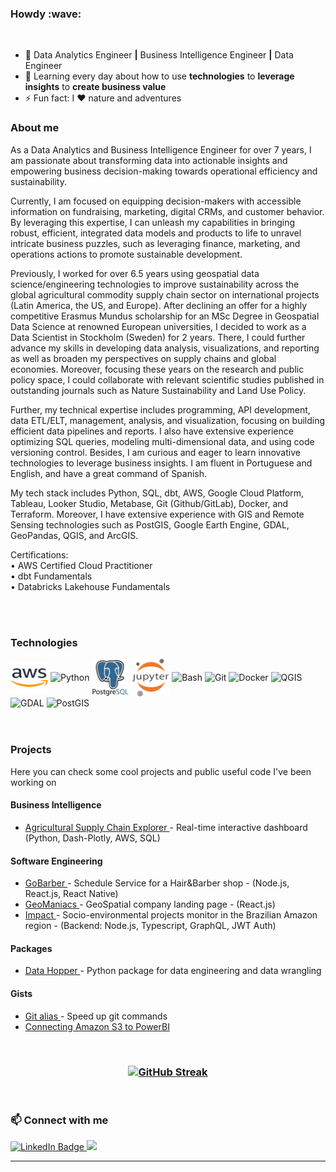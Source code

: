 <div id="header">
  <h3>Howdy :wave:</h3>
    <br/>

 - 💼 Data Analytics Engineer <strong>|</strong> Business Intelligence Engineer <strong>|</strong> Data Engineer <!-- - :fire: Interested in  <strong>Data Analytics Engineer</strong> and <strong>Data Engineering</strong> -->
 - :rocket: Learning every day about how to use <strong>technologies</strong> to <strong>leverage insights</strong> to <strong>create business value</strong>
 - ⚡ Fun fact: I :heart: nature and adventures
  
</div>

  <summary><h3>About me</h3></summary>
  <p> As a Data Analytics and Business Intelligence Engineer for over 7 years, I am passionate about transforming data into actionable insights and empowering business decision-making towards operational efficiency and sustainability.

Currently, I am focused on equipping decision-makers with accessible information on fundraising, marketing, digital CRMs, and customer behavior. By leveraging this expertise, I can unleash my capabilities in bringing robust, efficient, integrated data models and products to life to unravel intricate business puzzles, such as leveraging finance, marketing, and operations actions to promote sustainable development.

Previously, I worked for over 6.5 years using geospatial data science/engineering technologies to improve sustainability across the global agricultural commodity supply chain sector on international projects (Latin America, the US, and Europe). After declining an offer for a highly competitive Erasmus Mundus scholarship for an MSc Degree in Geospatial Data Science at renowned European universities, I decided to work as a Data Scientist in Stockholm (Sweden) for 2 years. There, I could further advance my skills in developing data analysis, visualizations, and reporting as well as broaden my perspectives on supply chains and global economies. Moreover, focusing these years on the research and public policy space, I could collaborate with relevant scientific studies published in outstanding journals such as Nature Sustainability and Land Use Policy.

Further, my technical expertise includes programming, API development, data ETL/ELT, management, analysis, and visualization, focusing on building efficient data pipelines and reports. I also have extensive experience optimizing SQL queries, modeling multi-dimensional data, and using code versioning control. Besides, I am curious and eager to learn innovative technologies to leverage business insights. I am fluent in Portuguese and English, and have a great command of Spanish.

My tech stack includes Python, SQL, dbt, AWS, Google Cloud Platform, Tableau, Looker Studio, Metabase, Git (Github/GitLab), Docker, and Terraform. Moreover, I have extensive experience with GIS and Remote Sensing technologies such as PostGIS, Google Earth Engine, GDAL, GeoPandas, QGIS, and ArcGIS.

Certifications: 
<br>
• AWS Certified Cloud Practitioner
<br>
• dbt Fundamentals
<br>
• Databricks Lakehouse Fundamentals
 
</p>

<br> 
<br>

<summary><h3>Technologies</h3></summary>
<div style="display: inline_block">
  <img align="center" alt="AWS" width="60" height="50" src="https://raw.githubusercontent.com/devicons/devicon/master/icons/amazonwebservices/amazonwebservices-original-wordmark.svg" >
  <img align="center" alt="Python" height="60" src="https://cdn.jsdelivr.net/gh/devicons/devicon/icons/python/python-original-wordmark.svg">
  <img align="center" alt="Postgresql" width="60" height="60" src="https://raw.githubusercontent.com/devicons/devicon/master/icons/postgresql/postgresql-original-wordmark.svg" >
  <img align="center" alt="Jupyter" height="60" src=https://github.com/devicons/devicon/blob/55609aa5bd817ff167afce0d965585c92040787a/icons/jupyter/jupyter-original-wordmark.svg>
  <img align="center" alt="Bash" width="50" height="40" src="https://www.vectorlogo.zone/logos/gnu_bash/gnu_bash-icon.svg" />
  <img align="center" alt="Git" width="40" height="40" src="https://www.vectorlogo.zone/logos/git-scm/git-scm-icon.svg" />
  <img align="center" alt="Docker" height="60" src="https://cdn.jsdelivr.net/gh/devicons/devicon/icons/docker/docker-original-wordmark.svg">
  <img align="center" alt="QGIS" height="40" width="50" src="https://upload.wikimedia.org/wikipedia/commons/9/91/QGIS_logo_new.svg">
  <img align="center" alt="GDAL" height="50" width="50" src="https://gdal.org/_static/gdalicon.png"/>
  <img align="center" alt="PostGIS" height="50" width="60" src="https://postgis.net/brand.svg">
</div>

<br> 
<br> 

  <summary><h3>Projects</h3></summary>
  <p align="left"> 
    Here you can check some cool projects and public useful code I've been working on
     <h4>Business Intelligence</h4>
       <ul>
        <li> 
          <a href="https://github.com/tomasoak/agricultural_supply_chain_explorer" target="_blank"> Agricultural Supply Chain Explorer </a> - Real-time interactive dashboard (Python, Dash-Plotly, AWS, SQL)
        </li>
      </ul>
    <h4>Software Engineering</h4>
      <ul>
        <li> 
          <a href="https://github.com/tomasoak/gobarber" target="_blank"> GoBarber </a> - Schedule Service for a Hair&Barber shop - (Node.js, React.js, React Native)
        </li>
        <li> <a href="https://geomaniacs-landingpage.netlify.app" target="_blank"> GeoManiacs </a> - GeoSpatial company landing page - (React.js) </li> 
        <li> <a href="http://impacto.imaflora.org/" target="_blank"> Impact </a> -  Socio-environmental projects monitor in the Brazilian Amazon region - (Backend: Node.js, Typescript, GraphQL, JWT Auth) </li> 
      </ul>
<!--  
  <h4>Data Engineering</h4>
    <ul>
        <li> 
          <a href="https://github.com/tomasoak/dataeng_zoomcamp" target="_blank"> Cloud ETL Architecture </a> - End-to-end streaming Data Engineering project (GCP, Terraform, Docker, SQL, Prefect, dbt, Spark, Kafka)
        </li>
     </ul>
-->  
  

  <h4>Packages</h4>
      <ul>
        <li> <a href="https://data-hopper.netlify.app/" target="_blank"> Data Hopper </a> - Python package for data engineering and data wrangling </li>
      </ul>
    
  <h4>Gists</h4>
      <ul>
        <li> <a href="https://gist.github.com/tomasoak/f53d6e13f82ec1e40b6045876ea73deb" target="_blank"> Git alias </a> - Speed up git commands </li>
        <li> <a href="https://gist.github.com/tomasoak/d2c010d6e479f433dae596e48c33c8cd" target="_blank"> Connecting Amazon S3 to PowerBI </a> </li>
      </ul>
  </p>


  <br/>
  
<h3 align="center">
  
[![GitHub Streak](http://github-readme-streak-stats.herokuapp.com?user=tomasoak&theme=nord&hide_border=true)](https://git.io/streak-stats)

</h3>

  <br/>
  
<div id="badges">
  <h3> 📫 Connect with me </h3>
  <div id="social-media" >
    <a href="https://www.linkedin.com/in/tomas-carvalho/?locale=en_US">
      <img src="https://img.shields.io/badge/LinkedIn-blue?style=for-the-badge&logo=linkedin&logoColor=white" alt="LinkedIn Badge"/>
    <a/>
     <a href="mailto:tomas.jpeg@gmail.com">
      <img src=https://img.shields.io/badge/Gmail-D14836?style=for-the-badge&logo=gmail&logoColor=white />
     <a/>
  </div>
  </div>
</div>
      
___
    
<!--
**tomasoak/tomasoak** is a ✨ _special_ ✨ repository because its `README.md` (this file) appears on your GitHub profile.

Here are some ideas to get you started:

- 🔭 I’m currently working on ...
- 🌱 I’m currently learning ...
- 👯 I’m looking to collaborate on ...
- 🤔 I’m looking for help with ...
- 💬 Ask me about ...
- 📫 How to reach me: ...
- 😄 Pronouns: ...
- ⚡ Fun fact: ...
-->

